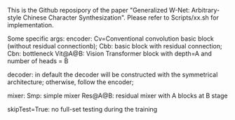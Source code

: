 This is the Github reposipory of the paper "Generalized W-Net: Arbitrary-style Chinese Character Synthesization". 
Please refer to Scripts/xx.sh for implementation.


Some specific args:
encoder: 
    Cv=Conventional convolution basic block (without residual connectionb); 
    Cbb: basic block with residual connection; 
    Cbn: bottleneck
    Vit@A@B: Vision Transformer block with depth=A and number of heads = B

decoder: in default the decoder will be constructed with the symmetrical architecture; otherwise, follow the encoder;

mixer: 
    Smp: simple mixer
    Res@A@B: residual mixer with A blocks at B stage


skipTest=True: no full-set testing during the training